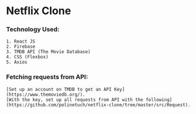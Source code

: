 # Netflix Clone

### Technology Used:

    1. React JS
    2. Firebase
    3. TMDB API (The Movie Database)
    4. CSS (Flexbox)
    5. Axios

### Fetching requests from API:

    [Set up an account on TMDB to get an API Key](https://www.themoviedb.org/).
    [With the key, set up all requests from API with the following](https://github.com/polinetuch/netflix-clone/tree/master/src/Request).
